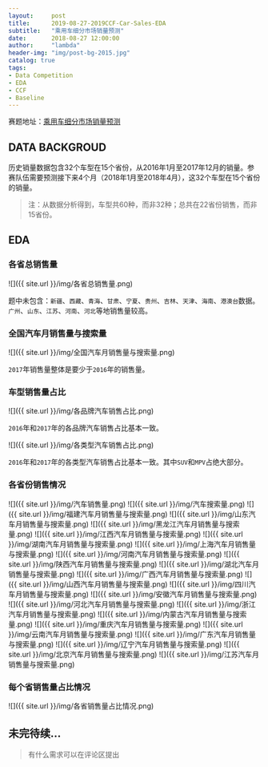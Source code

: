 ```yaml
---
layout:     post
title:      2019-08-27-2019CCF-Car-Sales-EDA
subtitle:   "乘用车细分市场销量预测"
date:       2018-08-27 12:00:00
author:     "lambda"
header-img: "img/post-bg-2015.jpg"
catalog: true
tags:
- Data Competition
- EDA
- CCF
- Baseline
---
```


赛题地址：[乘用车细分市场销量预测](https://www.datafountain.cn/competitions/352)

## DATA BACKGROUD
历史销量数据包含32个车型在15个省份，从2016年1月至2017年12月的销量。参赛队伍需要预测接下来4个月（2018年1月至2018年4月），这32个车型在15个省份的销量。
> 注：从数据分析得到，车型共60种，而非32种；总共在22省份销售，而非15省份。

## EDA
### 各省总销售量

![]({{ site.url }}/img/各省总销售量.png)

题中未包含：`新疆`、`西藏`、`青海`、`甘肃`、`宁夏`、`贵州`、`吉林`、`天津`、`海南`、`港澳台`数据。`广州`、`山东`、`江苏`、`河南`、`河北`等地销售量较高。

### 全国汽车月销售量与搜索量

![]({{ site.url }}/img/全国汽车月销售量与搜索量.png)

`2017`年销售量整体是要少于`2016`年的销售量。

### 车型销售量占比

![]({{ site.url }}/img/各品牌汽车销售占比.png)

`2016`年和`2017`年的各品牌汽车销售占比基本一致。

![]({{ site.url }}/img/各类型汽车销售占比.png)

`2016`年和`2017`年的各类型汽车销售占比基本一致。其中`SUV`和`MPV`占绝大部分。

### 各省份销售情况

![]({{ site.url }}/img/汽车销售量.png)
![]({{ site.url }}/img/汽车搜索量.png)
![]({{ site.url }}/img/福建汽车月销售量与搜索量.png)
![]({{ site.url }}/img/山东汽车月销售量与搜索量.png)
![]({{ site.url }}/img/黑龙江汽车月销售量与搜索量.png)
![]({{ site.url }}/img/江西汽车月销售量与搜索量.png)
![]({{ site.url }}/img/湖南汽车月销售量与搜索量.png)
![]({{ site.url }}/img/上海汽车月销售量与搜索量.png)
![]({{ site.url }}/img/河南汽车月销售量与搜索量.png)
![]({{ site.url }}/img/陕西汽车月销售量与搜索量.png)
![]({{ site.url }}/img/湖北汽车月销售量与搜索量.png)
![]({{ site.url }}/img/广西汽车月销售量与搜索量.png)
![]({{ site.url }}/img/山西汽车月销售量与搜索量.png)
![]({{ site.url }}/img/四川汽车月销售量与搜索量.png)
![]({{ site.url }}/img/安徽汽车月销售量与搜索量.png)
![]({{ site.url }}/img/河北汽车月销售量与搜索量.png)
![]({{ site.url }}/img/浙江汽车月销售量与搜索量.png)
![]({{ site.url }}/img/内蒙古汽车月销售量与搜索量.png)
![]({{ site.url }}/img/重庆汽车月销售量与搜索量.png)
![]({{ site.url }}/img/云南汽车月销售量与搜索量.png)
![]({{ site.url }}/img/广东汽车月销售量与搜索量.png)
![]({{ site.url }}/img/辽宁汽车月销售量与搜索量.png)
![]({{ site.url }}/img/北京汽车月销售量与搜索量.png)
![]({{ site.url }}/img/江苏汽车月销售量与搜索量.png)

### 每个省销售量占比情况
![]({{ site.url }}/img/各省销售量占比情况.png)

## 未完待续...
>有什么需求可以在评论区提出
